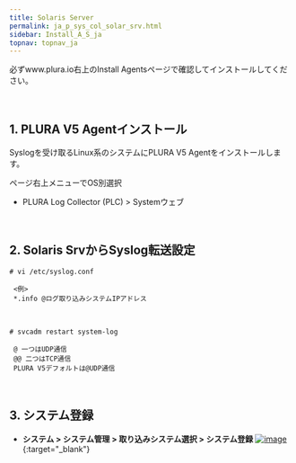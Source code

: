```yaml
---
title: Solaris Server
permalink: ja_p_sys_col_solar_srv.html
sidebar: Install_A_S_ja
topnav: topnav_ja
---
```


必ずwww.plura.io右上のInstall Agentsページで確認してインストールしてください。

<br />

## 1. PLURA V5 Agentインストール

Syslogを受け取るLinux系のシステムにPLURA V5 Agentをインストールします。

ページ右上メニューでOS別選択

 - PLURA Log Collector (PLC) > Systemウェブ
 
<br />

## 2. Solaris SrvからSyslog転送設定

`# vi /etc/syslog.conf`

     <例>
     *.info @ログ取り込みシステムIPアドレス

<br />

`# svcadm restart system-log`

     @ 一つはUDP通信
     @@ 二つはTCP通信
     PLURA V5デフォルトは@UDP通信

<br />

## 3. システム登録

- **システム > システム管理 > 取り込みシステム選択 > システム登録**
[![image](/docs/images/Ins_G/Solaris/ja_Solaris_Srv.png)](/docs/images/Ins_G/Solaris/ja_Solaris_Srv.png){:target="_blank"}